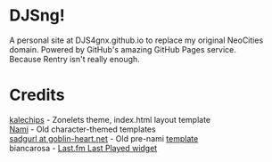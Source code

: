 # DJSng!
A personal site at DJS4gnx.github.io to replace my original NeoCities domain. Powered by GitHub's amazing GitHub Pages service.  
Because Rentry isn't really enough.

# Credits
[kalechips](https://kalechips.net) - Zonelets theme, index.html layout template  
[Nami](https://nomnomnami.com) - Old character-themed templates  
[sadgurl at goblin-heart.net](https://goblin-heart.net) - Old pre-nami [template](https://goblin-heart.net/sadgrl/projects/layout-builder/)  
biancarosa - [Last.fm Last Played widget](https://github.com/biancarosa/lastfm-last-played)  
